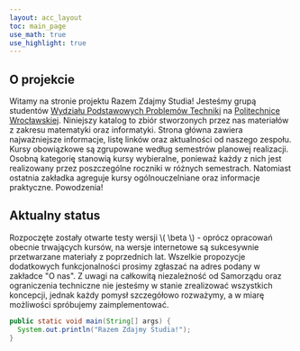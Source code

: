 ```yaml
---
layout: acc_layout
toc: main_page
use_math: true
use_highlight: true
---
```


O projekcie
---

Witamy na stronie projektu Razem Zdajmy Studia! Jesteśmy grupą studentów [Wydziału Podstawowych Problemów Techniki](http://ki.pwr.edu.pl/) na [Politechnice Wrocławskiej](http://pwr.edu.pl/). Niniejszy katalog to zbiór stworzonych przez nas materiałów z zakresu matematyki oraz informatyki. Strona główna zawiera najważniejsze informacje, listę linków oraz aktualności od naszego zespołu. Kursy obowiązkowe są zgrupowane według semestrów planowej realizacji. Osobną kategorię stanowią kursy wybieralne, ponieważ każdy z nich jest realizowany przez poszczególne roczniki w różnych semestrach. Natomiast ostatnia zakładka agreguje kursy ogólnouczelniane oraz informacje praktyczne. Powodzenia!

Aktualny status
---

Rozpoczęte zostały otwarte testy wersji \\( \beta \\) - oprócz opracowań obecnie trwających kursów, na wersje internetowe są sukcesywnie przetwarzane materiały z poprzednich lat. Wszelkie propozycje dodatkowych funkcjonalności prosimy zgłaszać na adres podany w zakładce "O nas". Z uwagi na całkowitą niezależność od Samorządu oraz ograniczenia techniczne nie jesteśmy w stanie zrealizować wszystkich koncepcji, jednak każdy pomysł szczegółowo rozważymy, a w miarę możliwości spróbujemy zaimplementować.

```java
public static void main(String[] args) {
  System.out.println("Razem Zdajmy Studia!");
}
```
